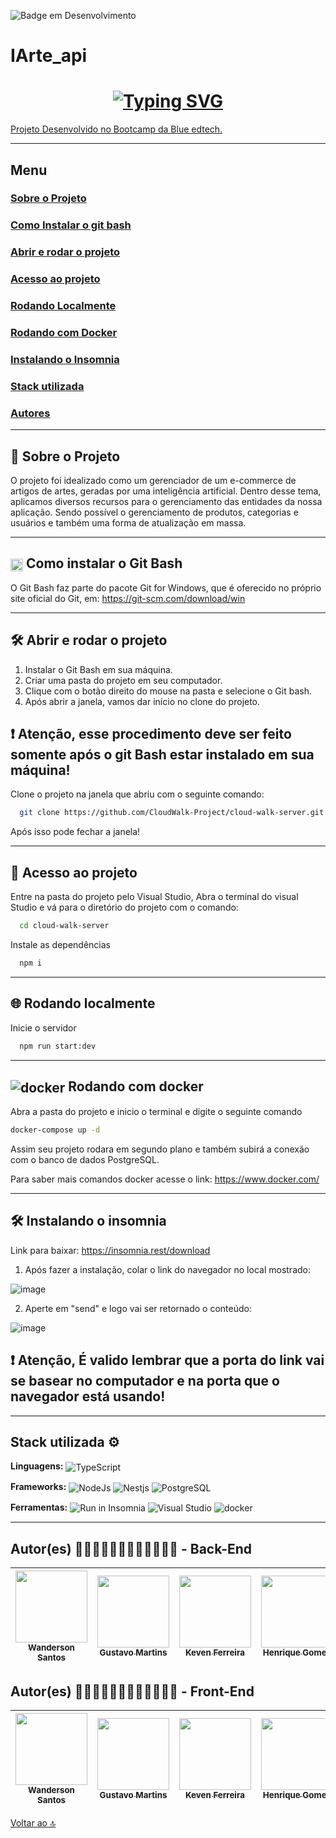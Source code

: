 ![Badge em Desenvolvimento](http://img.shields.io/static/v1?label=STATUS&message=EM%20DESENVOLVIMENTO&color=GREEN&style=for-the-badge)

<a id="IArte_api"></a>
# IArte_api
# <h1 align="center"> [![Typing SVG](<https://readme-typing-svg.herokuapp.com/?color=ffffff&size=35&center=true&vCenter=true&width=1000&lines=Seja+bem+vindo(a)+à+IArte!>)](https://git.io/typing-svg) </h1>

[Projeto Desenvolvido no Bootcamp da Blue edtech.](https://blueedtech.gitbook.io/m7-bootcamp/challenges/cloudwalk-gerenciador-de-e-commerce)

---

## Menu

### [Sobre o Projeto](#introducao)

### [Como Instalar o git bash](#como_instalar_o_git_bash)

### [Abrir e rodar o projeto](#abrir_e_rodar_o_projeto)

### [Acesso ao projeto](#acesso_ao_projeto)

### [Rodando Localmente](#rodando_localmente)

### [Rodando com Docker](#rodando_com_docker)

### [Instalando o Insomnia](#instalando_o_insomnia)

### [Stack utilizada](#stack_utilizada)

### [Autores](#autores)

---

<a id="introducao"></a>

## 🔎 Sobre o Projeto 

O projeto foi idealizado como um gerenciador de um e-commerce de artigos de artes, geradas por uma inteligência artificial. Dentro desse tema, aplicamos diversos recursos para o gerenciamento das entidades da nossa aplicação. Sendo possível o gerenciamento de produtos, categorias e usuários e também uma forma de atualização em massa.

---

<a id="como_instalar_o_git_bash"></a>

## <img align="center" width="20px" src="https://cdn.jsdelivr.net/gh/devicons/devicon/icons/git/git-original.svg" /> Como instalar o Git Bash 

O Git Bash faz parte do pacote Git for Windows, que é oferecido no próprio site oficial do Git, em: https://git-scm.com/download/win

---

<a id="abrir_e_rodar_o_projeto"></a>

## 🛠️ Abrir e rodar o projeto

1. Instalar o Git Bash em sua máquina. <br>
2. Criar uma pasta do projeto em seu computador. <br>
3. Clique com o botão direito do mouse na pasta e selecione o Git bash. <br>
4. Após abrir a janela, vamos dar início no clone do projeto.<br>

## ❗ Atenção, esse procedimento deve ser feito somente após o git Bash estar instalado em sua máquina!

Clone o projeto na janela que abriu com o seguinte comando:

```bash
  git clone https://github.com/CloudWalk-Project/cloud-walk-server.git
```

Após isso pode fechar a janela!

---

<a id="acesso_ao_projeto"></a>

## 📁 Acesso ao projeto

Entre na pasta do projeto pelo Visual Studio, Abra o terminal do visual Studio e
vá para o diretório do projeto com o comando:

```bash
  cd cloud-walk-server
```

Instale as dependências

```bash
  npm i
```

---

<a id="rodando_localmente"></a>

## 🌐 Rodando localmente

Inicie o servidor

```bash
  npm run start:dev
```

---

<a id="rodando_com_docker"></a>

## <img align="center" src="https://img.shields.io/badge/-Docker-blue?style=for-the-badge&logo=docker&logoColor=white" alt="docker"> Rodando com docker

Abra a pasta do projeto e inicio o terminal e digite o seguinte comando

```bash
docker-compose up -d
```

Assim seu projeto rodara em segundo plano e também subirá a conexão com o banco de dados PostgreSQL.

Para saber mais comandos docker acesse o link: https://www.docker.com/

---

<a id="instalando_o_insomnia"></a>

## 🛠️ Instalando o insomnia

Link para baixar: https://insomnia.rest/download

1. Após fazer a instalação, colar o link do navegador no local mostrado:

![image](https://user-images.githubusercontent.com/95653155/182660188-b22421ec-6e5d-4b98-98fc-8ae1a5aa5bcf.png)

2. Aperte em "send" e logo vai ser retornado o conteúdo:

![image](https://user-images.githubusercontent.com/95653155/182660983-e32d00fe-264b-4ce3-b9dc-249704d1deb1.png)

## ❗ Atenção, É valido lembrar que a porta do link vai se basear no computador e na porta que o navegador está usando!

---

<a id="stack_utilizada"></a>

## Stack utilizada ⚙

**Linguagens:**
<img align="center" alt="TypeScript" src="https://img.shields.io/badge/-Typescript-blue?style=for-the-badge&logo=typescript&message=TypeScript&color=blue&logoColor=white">

**Frameworks:**
<img align="center" alt="NodeJs" src="https://img.shields.io/badge/Node.js-43853D?style=for-the-badge&logo=node.js&logoColor=white"> <img align="center" alt="Nestjs" src="https://img.shields.io/badge/-NestJS-pink?style=for-the-badge&logo=nestjs&message=NestJs&color=rgb(238,%2058,%2084)"> <img align="center" alt="PostgreSQL" src="https://img.shields.io/badge/-PostgreSQL-blue?style=for-the-badge&logo=postgresql&message=PostgreSQL&color=blue&logoColor=white">

**Ferramentas:**
<img align="center" src="https://insomnia.rest/images/run.svg" alt="Run in Insomnia">
<img align="center" src="https://img.shields.io/badge/Visual_Studio_Code-0078D4?style=for-the-badge&logo=visual%20studio%20code&logoColor=white" alt="Visual Studio">
<img align="center" src="https://img.shields.io/badge/-Docker-blue?style=for-the-badge&logo=docker&logoColor=white" alt="docker">

---

<a id="autores"></a>


## Autor(es) 👨🏼‍💻👨🏼‍💻👨🏼‍💻👨🏼‍💻 - Back-End

| [<img src="https://avatars.githubusercontent.com/u/81826043?s=96&v=4" width=115><br><sub>Wanderson Santos</sub>](https://github.com/wandersonDeve) | [<img src="https://avatars.githubusercontent.com/u/82534304?v=4" width=115><br><sub>Gustavo Martins</sub>](https://github.com/gumartins77) | [<img src="https://avatars.githubusercontent.com/u/55964670?v=4" width=115><br><sub>Keven Ferreira</sub>](https://github.com/Kevenfz) | [<img src="https://avatars.githubusercontent.com/u/97991367?v=4" width=115><br><sub>Henrique Gomes</sub>](https://github.com/Henriqueggperes) |
| :------------------------------------------------------------------------------------------------------------------------------------------------: | :----------------------------------------------------------------------------------------------------------------------------------------: | :-----------------------------------------------------------------------------------------------------------------------------------: | :-------------------------------------------------------------------------------------------------------------------------------------------: |
  
## Autor(es) 👨🏼‍💻👨🏼‍💻👨🏼‍💻👨🏼‍💻 - Front-End

| [<img src="https://avatars.githubusercontent.com/u/81826043?s=96&v=4" width=115><br><sub>Wanderson Santos</sub>](https://github.com/wandersonDeve) | [<img src="https://avatars.githubusercontent.com/u/82534304?v=4" width=115><br><sub>Gustavo Martins</sub>](https://github.com/gumartins77) | [<img src="https://avatars.githubusercontent.com/u/55964670?v=4" width=115><br><sub>Keven Ferreira</sub>](https://github.com/Kevenfz) | [<img src="https://avatars.githubusercontent.com/u/97991367?v=4" width=115><br><sub>Henrique Gomes</sub>](https://github.com/Henriqueggperes) |
| :------------------------------------------------------------------------------------------------------------------------------------------------: | :----------------------------------------------------------------------------------------------------------------------------------------: | :-----------------------------------------------------------------------------------------------------------------------------------: | :-------------------------------------------------------------------------------------------------------------------------------------------: |


[Voltar ao 🔝](#IArte_api)
